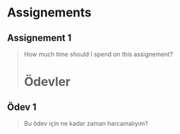 # Assignements

## Assignement 1

> How much time should I spend on this assignement?
>
> # Ödevler

## Ödev 1

> Bu ödev için ne kadar zaman harcamalıyım?
